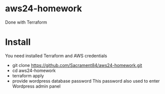 # aws24-homework
Done with Terraform

# Install
You need installed Terraform and AWS credentials
- git clone https://github.com/Sacrament84/aws24-homework.git
- cd aws24-homework
- terraform apply
- provide wordpress database password
 This password also used to enter Wordpress admin panel
